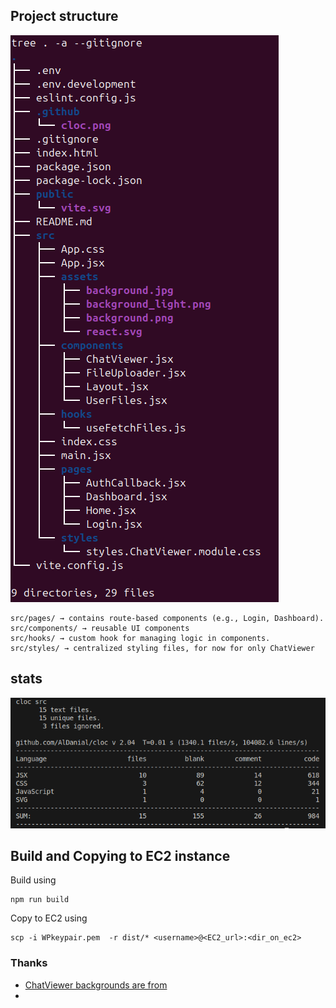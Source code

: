 ## Project structure
![](/.github/tree.png)

    src/pages/ → contains route-based components (e.g., Login, Dashboard).
    src/components/ → reusable UI components
    src/hooks/ → custom hook for managing logic in components.
    src/styles/ → centralized styling files, for now for only ChatViewer

## stats
![Stats for lines of code](./.github/cloc.png)

## Build and Copying to EC2 instance
Build using

    npm run build

Copy to EC2 using

    scp -i WPkeypair.pem  -r dist/* <username>@<EC2_url>:<dir_on_ec2>

### Thanks
- [ChatViewer backgrounds are from](https://gist.github.com/abdurrahmanekr/2747d704edec93a06e454eba2653e0df)
- 